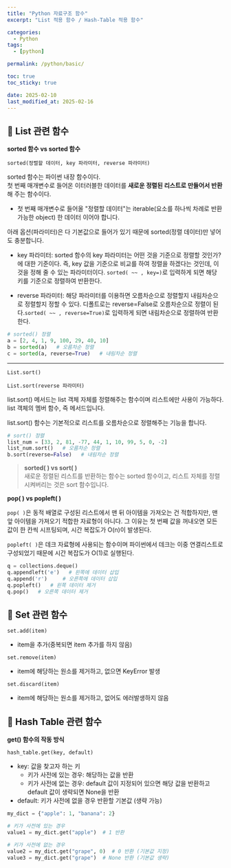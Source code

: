 ```yaml
---
title: "Python 자료구조 함수"
excerpt: "List 적용 함수 / Hash-Table 적용 함수"

categories:
  - Python
tags:
  - [python]

permalink: /python/basic/

toc: true
toc_sticky: true

date: 2025-02-10
last_modified_at: 2025-02-16
---
```


## 🦥 List 관련 함수

**sorted 함수 vs sorted 함수**<br>

`sorted(정렬할 데이터, key 파라미터, reverse 파라미터)`


sorted 함수는 파이썬 내장 함수이다.<br>
첫 번째 매개변수로 들어온 이터러블한 데이터를 **새로운 정렬된 리스트로 만들어서 반환**해 주는 함수이다.<br>

- 첫 번째 매개변수로 들어올 "정렬할 데이터"는 iterable(요소를 하나씩 차례로 반환 가능한 object) 한 데이터 이어야 합니다.

아래 옵션(파라미터)은 다 기본값으로 들어가 있기 때문에 sorted(정렬 데이터)만 넣어도 충분합니다.

- key 파라미터: sorted 함수의 key 파라미터는 어떤 것을 기준으로 정렬할 것인가? 에 대한 기준이다. 즉, key 값을 기준으로 비교를 하여 정렬을 하겠다는 것인데, 이것을 정해 줄 수 있는 파라미터이다. `sorted( ~~ , key=)`로 입력하게 되면 해당 키를 기준으로 정렬하여 반환한다.

- reverse 파라미터: 해당 파라미터를 이용하면 오름차순으로 정렬할지 내림차순으로 정렬할지 정할 수 있다. 디폴트로는 reverse=False로 오름차순으로 정렬이 된다.`sorted( ~~ , reverse=True)`로 입력하게 되면 내림차순으로 정렬하여 반환한다.

```python
# sorted() 정렬
a = [2, 4, 1, 9, 100, 29, 40, 10]
b = sorted(a)   # 오름차순 정렬
c = sorted(a, reverse=True)   # 내림차순 정렬
```
-----------
`List.sort()`

`List.sort(reverse 파라미터)`

list.sort() 메서드는 list 객체 자체를 정렬해주는 함수이며 리스트에만 사용이 가능하다. list 객체의 멤버 함수, 즉 메서드입니다.

list.sort() 함수는 기본적으로 리스트를 오름차순으로 정렬해주는 기능을 합니다.

```python
# sort() 정렬
list_num = [33, 2, 81, -77, 44, 1, 10, 99, 5, 0, -2]
list_num.sort()   # 오름차순 정렬
b.sort(reverse=False)   # 내림차순 정렬
```

>**sorted( ) vs sort( )**<br>
>새로운 정렬된 리스트를 반환하는 함수는 sorted 함수이고, 리스트 자체를 정렬시켜버리는 것은 sort 함수입니다.

**pop( ) vs popleft( )**<br>

`pop( )`은 동적 배열로 구성된 리스트에서 맨 뒤 아이템을 가져오는 건 적합하지만, 맨 앞 아이템을 가져오기 적합한 자료형이 아니다. 그 이유는 첫 번째 값을 꺼내오면 모든 값이 한 칸씩 시프팅되며, 시간 복잡도가 O(n)이 발생된다. 

`popleft( )`은 데크 자료형에 사용되는 함수이며 파이썬에서 데크는 이중 연결리스트로 구성되었기 때문에 시간 복잡도가 O(1)로 실행된다.

```python
q = collections.deque()
q.appendleft('e')   # 왼쪽에 데이터 삽입
q.append('r')     # 오른쪽에 데이터 삽입
q.popleft()   # 왼쪽 데이터 제거
q.pop()   # 오른쪽 데이터 제거
```

## 🦥 Set 관련 함수

`set.add(item)`
- item을 추가(중복되면 item 추가를 하지 않음)

`set.remove(item)`
- item에 해당하는 원소를 제거하고, 없으면 KeyError 발생

`set.discard(item)`
- item에 해당하는 원소를 제거하고, 없어도 에러발생하지 않음



## 🦥 Hash Table 관련 함수

**get() 함수의 작동 방식**<br>

`hash_table.get(key, default)`  
- key: 값을 찾고자 하는 키
  - 키가 사전에 있는 경우: 해당하는 값을 반환
  - 키가 사전에 없는 경우: default 값이 지정되어 있으면 해당 값을 반환하고 default 값이 생략되면 None을 반환
- default: 키가 사전에 없을 경우 반환할 기본값 (생략 가능)

```python 
my_dict = {"apple": 1, "banana": 2}

# 키가 사전에 있는 경우
value1 = my_dict.get("apple")  # 1 반환

# 키가 사전에 없는 경우
value2 = my_dict.get("grape", 0)  # 0 반환 (기본값 지정)
value3 = my_dict.get("grape")  # None 반환 (기본값 생략)
```